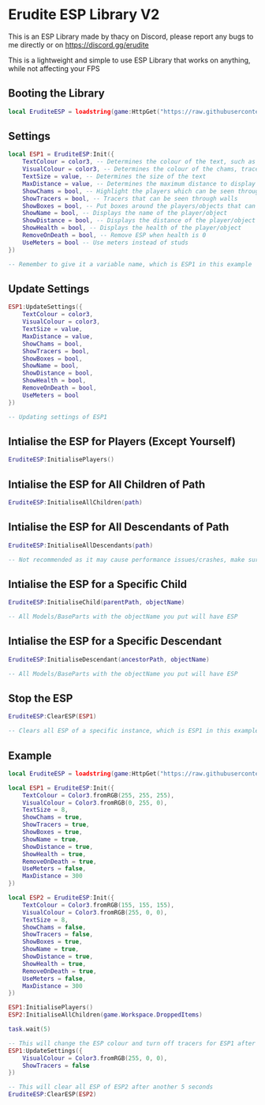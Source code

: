 # Erudite ESP Library V2
This is an ESP Library made by thacy on Discord, please report any bugs to me directly or on https://discord.gg/erudite

This is a lightweight and simple to use ESP Library that works on anything, while not affecting your FPS

## Booting the Library
```lua
local EruditeESP = loadstring(game:HttpGet("https://raw.githubusercontent.com/ThacG/EruditeHub/main/ESP/Library"))()
```
## Settings
```lua
local ESP1 = EruditeESP:Init({
    TextColour = color3, -- Determines the colour of the text, such as name, hp and distance
    VisualColour = color3, -- Determines the colour of the chams, tracers and box
    TextSize = value, -- Determines the size of the text
    MaxDistance = value, -- Determines the maximum distance to display the ESP (if you use studs, maximum will be studs, if you use meters, maximum will be meters)
    ShowChams = bool, -- Highlight the players which can be seen through walls
    ShowTracers = bool, -- Tracers that can be seen through walls
    ShowBoxes = bool, -- Put boxes around the players/objects that can be seen through walls
    ShowName = bool, -- Displays the name of the player/object
    ShowDistance = bool, -- Displays the distance of the player/object
    ShowHealth = bool, -- Displays the health of the player/object
    RemoveOnDeath = bool, -- Remove ESP when health is 0
    UseMeters = bool -- Use meters instead of studs
})

-- Remember to give it a variable name, which is ESP1 in this example
```

## Update Settings
```lua
ESP1:UpdateSettings({
    TextColour = color3,
    VisualColour = color3,
    TextSize = value,
    MaxDistance = value,
    ShowChams = bool,
    ShowTracers = bool,
    ShowBoxes = bool,
    ShowName = bool,
    ShowDistance = bool,
    ShowHealth = bool,
    RemoveOnDeath = bool,
    UseMeters = bool
})

-- Updating settings of ESP1
```

## Intialise the ESP for Players (Except Yourself)
```lua
EruditeESP:InitialisePlayers()
```

## Intialise the ESP for All Children of Path
```lua
EruditeESP:InitialiseAllChildren(path)
```

## Intialise the ESP for All Descendants of Path
```lua
EruditeESP:InitialiseAllDescendants(path)

-- Not recommended as it may cause performance issues/crashes, make sure you know when to use it!
```

## Intialise the ESP for a Specific Child
```lua
EruditeESP:InitialiseChild(parentPath, objectName)

-- All Models/BaseParts with the objectName you put will have ESP
```

## Intialise the ESP for a Specific Descendant
```lua
EruditeESP:InitialiseDescendant(ancestorPath, objectName)

-- All Models/BaseParts with the objectName you put will have ESP
```

## Stop the ESP
```lua
EruditeESP:ClearESP(ESP1)

-- Clears all ESP of a specific instance, which is ESP1 in this example
```

## Example
```lua
local EruditeESP = loadstring(game:HttpGet("https://raw.githubusercontent.com/ThacG/EruditeHub/main/ESP/Library"))()

local ESP1 = EruditeESP:Init({
    TextColour = Color3.fromRGB(255, 255, 255),
    VisualColour = Color3.fromRGB(0, 255, 0),
    TextSize = 8,
    ShowChams = true,
    ShowTracers = true,
    ShowBoxes = true,
    ShowName = true,
    ShowDistance = true,
    ShowHealth = true,
    RemoveOnDeath = true,
    UseMeters = false,
    MaxDistance = 300
})

local ESP2 = EruditeESP:Init({
    TextColour = Color3.fromRGB(155, 155, 155),
    VisualColour = Color3.fromRGB(255, 0, 0),
    TextSize = 8,
    ShowChams = false,
    ShowTracers = false,
    ShowBoxes = true,
    ShowName = true,
    ShowDistance = true,
    ShowHealth = true,
    RemoveOnDeath = true,
    UseMeters = false,
    MaxDistance = 300
})

ESP1:InitialisePlayers()
ESP2:InitialiseAllChildren(game.Workspace.DroppedItems)

task.wait(5)

-- This will change the ESP colour and turn off tracers for ESP1 after 5 seconds
ESP1:UpdateSettings({
    VisualColour = Color3.fromRGB(255, 0, 0),
    ShowTracers = false
})

-- This will clear all ESP of ESP2 after another 5 seconds
EruditeESP:ClearESP(ESP2)
```
